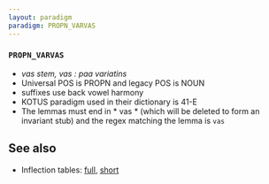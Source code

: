 ```yaml
---
layout: paradigm
paradigm: PROPN_VARVAS
---
```

### ` PROPN_VARVAS `

* _vas stem, vas : paa variatins_
* Universal POS is PROPN and legacy POS is NOUN
* suffixes use back vowel harmony
* KOTUS paradigm used in their dictionary is 41-E
* The lemmas must end in * vas * (which will be deleted to form an invariant stub) and the regex matching the lemma is ` vas `

## See also

* Inflection tables: [full](gen/V/Varvas.html), [short](gen/V/Varvas_wikt.html)

